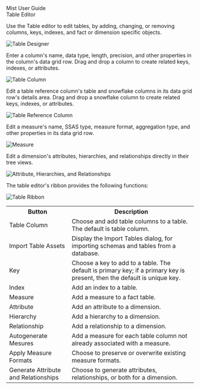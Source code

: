 <div class="LanguageTitle">Mist User Guide</div>
<div class="TopicHeader">Table Editor</div>
<p>Use the Table editor to edit tables, by adding, changing, or removing 
columns, keys, indexes, and fact or dimension specific objects.</p>
<img class="InstructionStepImage" src="https://varigencecom.blob.core.windows.net/images-mistdocumentation-editoroverviews/Table1.png" alt="Table Designer"/>
<p>Enter a column's name, data type, length, precision, and other properties in 
the column's data grid row. Drag and drop a column to create related keys, 
indexes, or attributes.</p>
<img class="InstructionStepImage" src="https://varigencecom.blob.core.windows.net/images-mistdocumentation-editoroverviews/Table2.png" alt="Table Column"/>
<p>Edit a table reference column's table and snowflake columns in its data grid 
row's details area. Drag and drop a snowflake column to create related keys, 
indexes, or attributes.</p>
<img class="InstructionStepImage" src="https://varigencecom.blob.core.windows.net/images-mistdocumentation-editoroverviews/Table3.png" alt="Table Reference Column"/>
<p>Edit a measure's name, SSAS type, measure format, aggregation type, and other 
properties in its data grid row.</p>
<img class="InstructionStepImage" src="https://varigencecom.blob.core.windows.net/images-mistdocumentation-editoroverviews/Table4.png" alt="Measure"/>
<p>Edit a dimension's attributes, hierarchies, and relationships directly in 
their tree views.</p>
<img class="InstructionStepImage" src="https://varigencecom.blob.core.windows.net/images-mistdocumentation-editoroverviews/Table5.png" alt="Attribute, Hierarchies, and Relationships"/>
<p>The table editor's ribbon provides the following functions:</p>
<img class="InstructionStepImage" src="https://varigencecom.blob.core.windows.net/images-mistdocumentation-editoroverviews/Table6.png" alt="Table Ribbon"/>
<table>
	<tr><th>Button</th><th>Description</th></tr>
	<tr><td>Table Column</td><td>Choose and add table columns to a table. The default is table column.</td></tr>
	<tr><td>Import Table Assets</td><td>Display the Import Tables dialog, for importing schemas and tables from a database.</td></tr>
	<tr><td>Key</td><td>Choose a key to add to a table. The default is primary key; if a primary key is present, then the default is unique key.</td></tr>
	<tr><td>Index</td><td>Add an index to a table.</td></tr>
	<tr><td>Measure</td><td>Add a measure to a fact table.</td></tr>
	<tr><td>Attribute</td><td>Add an attribute to a dimension.</td></tr>
	<tr><td>Hierarchy</td><td>Add a hierarchy to a dimension.</td></tr>
	<tr><td>Relationship</td><td>Add a relationship to a dimension.</td></tr>
	<tr><td>Autogenerate Mesures</td><td>Add a measure for each table column not already associated with a measure.</td></tr>
	<tr><td>Apply Measure Formats</td><td>Choose to preserve or overwrite existing measure formats.</td></tr>
	<tr><td>Generate Attribute and Relationships</td><td>Choose to generate attributes, relationships, or both for a dimension.</td></tr>
</table>

